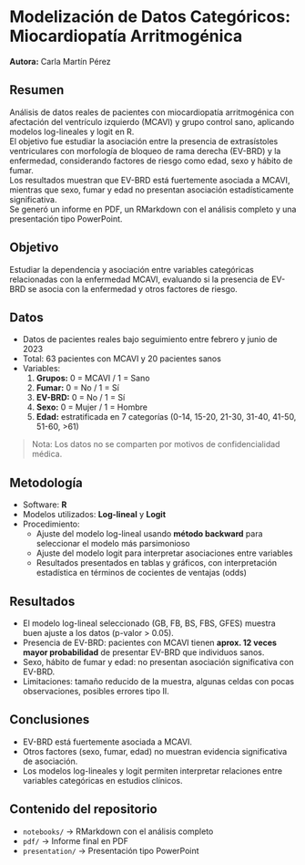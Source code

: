 # Modelización de Datos Categóricos: Miocardiopatía Arritmogénica

**Autora:** Carla Martín Pérez

## Resumen
Análisis de datos reales de pacientes con miocardiopatía arritmogénica con afectación del ventrículo izquierdo (MCAVI) y grupo control sano, aplicando modelos log-lineales y logit en R.  
El objetivo fue estudiar la asociación entre la presencia de extrasístoles ventriculares con morfología de bloqueo de rama derecha (EV-BRD) y la enfermedad, considerando factores de riesgo como edad, sexo y hábito de fumar.  
Los resultados muestran que EV-BRD está fuertemente asociada a MCAVI, mientras que sexo, fumar y edad no presentan asociación estadísticamente significativa.  
Se generó un informe en PDF, un RMarkdown con el análisis completo y una presentación tipo PowerPoint.

## Objetivo
Estudiar la dependencia y asociación entre variables categóricas relacionadas con la enfermedad MCAVI, evaluando si la presencia de EV-BRD se asocia con la enfermedad y otros factores de riesgo.

## Datos
- Datos de pacientes reales bajo seguimiento entre febrero y junio de 2023  
- Total: 63 pacientes con MCAVI y 20 pacientes sanos  
- Variables:
  1. **Grupos:** 0 = MCAVI / 1 = Sano  
  2. **Fumar:** 0 = No / 1 = Sí  
  3. **EV-BRD:** 0 = No / 1 = Sí  
  4. **Sexo:** 0 = Mujer / 1 = Hombre  
  5. **Edad:** estratificada en 7 categorías (0-14, 15-20, 21-30, 31-40, 41-50, 51-60, >61)

> Nota: Los datos no se comparten por motivos de confidencialidad médica.

## Metodología
- Software: **R**  
- Modelos utilizados: **Log-lineal** y **Logit**  
- Procedimiento:
  - Ajuste del modelo log-lineal usando **método backward** para seleccionar el modelo más parsimonioso  
  - Ajuste del modelo logit para interpretar asociaciones entre variables  
  - Resultados presentados en tablas y gráficos, con interpretación estadística en términos de cocientes de ventajas (odds)

## Resultados
- El modelo log-lineal seleccionado (GB, FB, BS, FBS, GFES) muestra buen ajuste a los datos (p-valor > 0.05).  
- Presencia de EV-BRD: pacientes con MCAVI tienen **aprox. 12 veces mayor probabilidad** de presentar EV-BRD que individuos sanos.  
- Sexo, hábito de fumar y edad: no presentan asociación significativa con EV-BRD.  
- Limitaciones: tamaño reducido de la muestra, algunas celdas con pocas observaciones, posibles errores tipo II.

## Conclusiones
- EV-BRD está fuertemente asociada a MCAVI.  
- Otros factores (sexo, fumar, edad) no muestran evidencia significativa de asociación.  
- Los modelos log-lineales y logit permiten interpretar relaciones entre variables categóricas en estudios clínicos.

## Contenido del repositorio
- `notebooks/` → RMarkdown con el análisis completo  
- `pdf/` → Informe final en PDF  
- `presentation/` → Presentación tipo PowerPoint  
